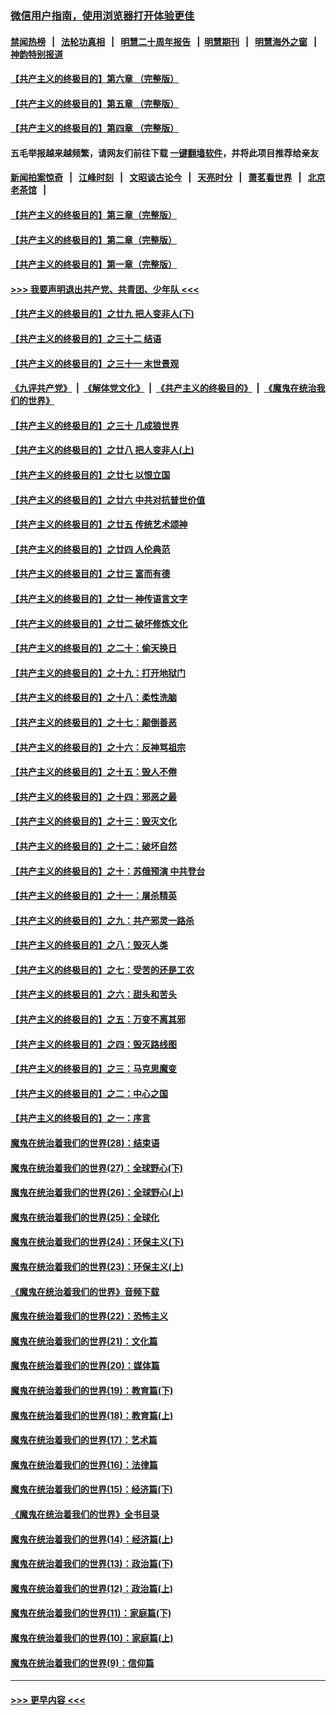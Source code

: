 ### [微信用户指南，使用浏览器打开体验更佳](https://github.com/gfw-breaker/banned-news1/blob/master/indexes/wechat-guide.md?t=0)
#### [禁闻热榜](热点新闻.md?t=0)  &nbsp;&nbsp;|&nbsp;&nbsp; [法轮功真相](https://github.com/gfw-breaker/truth/blob/master/README.md?t=0) &nbsp;&nbsp;|&nbsp;&nbsp; [明慧二十周年报告](https://github.com/gfw-breaker/mh-reports/blob/master/README.md?t=0) &nbsp;&nbsp;|&nbsp;&nbsp;[明慧期刊](https://github.com/gfw-breaker/mh-qikan) &nbsp;&nbsp;|&nbsp;&nbsp; [明慧海外之窗](https://github.com/gfw-breaker/mh-news/blob/master/README.md?t=0) &nbsp;&nbsp;|&nbsp;&nbsp; [神韵特别报道](https://github.com/gfw-breaker/mh-news/blob/master/shenyun.md?t=0)
#### [【共产主义的终极目的】第六章 （完整版）](../pages/nsc422/n11428913.md?t=02040033) 
#### [【共产主义的终极目的】第五章 （完整版）](../pages/nsc422/n11428912.md?t=02040033) 
#### [【共产主义的终极目的】第四章 （完整版）](../pages/nsc422/n11428907.md?t=02040033) 
#### 五毛举报越来越频繁，请网友们前往下载 [一键翻墙软件](https://github.com/gfw-breaker/ssr-accounts)，并将此项目推荐给亲友
#### [新闻拍案惊奇](https://github.com/gfw-breaker/banned-news1/blob/master/pages/link4.md) &nbsp;&nbsp;|&nbsp;&nbsp; [江峰时刻](https://github.com/gfw-breaker/banned-news1/blob/master/pages/link4.md) &nbsp;&nbsp;|&nbsp;&nbsp; [文昭谈古论今](https://github.com/gfw-breaker/banned-news1/blob/master/pages/link4.md) &nbsp;&nbsp;|&nbsp;&nbsp; [天亮时分](https://github.com/gfw-breaker/banned-news1/blob/master/pages/link4.md) &nbsp;&nbsp;|&nbsp;&nbsp; [萧茗看世界](https://github.com/gfw-breaker/banned-news1/blob/master/pages/link4.md) &nbsp;&nbsp;|&nbsp;&nbsp; [北京老茶馆](https://github.com/gfw-breaker/banned-news1/blob/master/pages/link4.md) &nbsp;&nbsp;|&nbsp;&nbsp; 
#### [【共产主义的终极目的】第三章（完整版）](../pages/nsc422/n11428848.md?t=02040033) 
#### [【共产主义的终极目的】第二章（完整版）](../pages/nsc422/n11428831.md?t=02040033) 
#### [【共产主义的终极目的】第一章（完整版）](../pages/nsc422/n11417651.md?t=02040033) 
#### [>>> 我要声明退出共产党、共青团、少年队 <<<](https://github.com/begood0513/goodnews/blob/master/quit/letter.md) 
#### [【共产主义的终极目的】之廿九 把人变非人(下)](../pages/nsc422/n11344140.md?t=02040033) 
#### [【共产主义的终极目的】之三十二 结语](../pages/nsc422/n11360535.md?t=02040033) 
#### [【共产主义的终极目的】之三十一 末世景观](../pages/nsc422/n11351129.md?t=02040033) 
#### [《九评共产党》](https://github.com/begood0513/9ping.md/blob/master/README.md) &nbsp;|&nbsp; [《解体党文化》](../../../../jtdwh.md/blob/master/README.md)  &nbsp;|&nbsp; [《共产主义的终极目的》](../../../../gczydzjmd.md/blob/master/README.md) &nbsp;|&nbsp; [《魔鬼在统治我们的世界》](../../../../mgztzwmdsj.md/blob/master/README.md) 
#### [【共产主义的终极目的】之三十 几成狼世界](../pages/nsc422/n11348280.md?t=02040033) 
#### [【共产主义的终极目的】之廿八 把人变非人(上)](../pages/nsc422/n11340492.md?t=02040033) 
#### [【共产主义的终极目的】之廿七 以恨立国](../pages/nsc422/n11336944.md?t=02040033) 
#### [【共产主义的终极目的】之廿六 中共对抗普世价值](../pages/nsc422/n11324785.md?t=02040033) 
#### [【共产主义的终极目的】之廿五 传统艺术颂神](../pages/nsc422/n11296396.md?t=02040033) 
#### [【共产主义的终极目的】之廿四 人伦典范](../pages/nsc422/n11296397.md?t=02040033) 
#### [【共产主义的终极目的】之廿三 富而有德](../pages/nsc422/n11283598.md?t=02040033) 
#### [【共产主义的终极目的】之廿一 神传语言文字](../pages/nsc422/n11263265.md?t=02040033) 
#### [【共产主义的终极目的】之廿二 破坏修炼文化](../pages/nsc422/n11245728.md?t=02040033) 
#### [【共产主义的终极目的】之二十：偷天换日](../pages/nsc422/n11238846.md?t=02040033) 
#### [【共产主义的终极目的】之十九：打开地狱门](../pages/nsc422/n11206376.md?t=02040033) 
#### [【共产主义的终极目的】之十八：柔性洗脑](../pages/nsc422/n11199994.md?t=02040033) 
#### [【共产主义的终极目的】之十七：颠倒善恶](../pages/nsc422/n11179782.md?t=02040033) 
#### [【共产主义的终极目的】之十六：反神骂祖宗](../pages/nsc422/n11166798.md?t=02040033) 
#### [【共产主义的终极目的】之十五：毁人不倦](../pages/nsc422/n11166792.md?t=02040033) 
#### [【共产主义的终极目的】之十四：邪恶之最](../pages/nsc422/n11150249.md?t=02040033) 
#### [【共产主义的终极目的】之十三：毁灭文化](../pages/nsc422/n11135227.md?t=02040033) 
#### [【共产主义的终极目的】之十二：破坏自然](../pages/nsc422/n11135214.md?t=02040033) 
#### [【共产主义的终极目的】之十：苏俄预演 中共登台](../pages/nsc422/n11118424.md?t=02040033) 
#### [【共产主义的终极目的】之十一：屠杀精英](../pages/nsc422/n11118442.md?t=02040033) 
#### [【共产主义的终极目的】之九：共产邪灵一路杀](../pages/nsc422/n11114139.md?t=02040033) 
#### [【共产主义的终极目的】之八：毁灭人类](../pages/nsc422/n11108503.md?t=02040033) 
#### [【共产主义的终极目的】之七：受苦的还是工农](../pages/nsc422/n11101809.md?t=02040033) 
#### [【共产主义的终极目的】之六：甜头和苦头](../pages/nsc422/n11096971.md?t=02040033) 
#### [【共产主义的终极目的】之五：万变不离其邪](../pages/nsc422/n11091285.md?t=02040033) 
#### [【共产主义的终极目的】之四：毁灭路线图](../pages/nsc422/n11086284.md?t=02040033) 
#### [【共产主义的终极目的】之三：马克思魔变](../pages/nsc422/n11061941.md?t=02040033) 
#### [【共产主义的终极目的】之二：中心之国](../pages/nsc422/n11047728.md?t=02040033) 
#### [【共产主义的终极目的】之一：序言](../pages/nsc422/n11086077.md?t=02040033) 
#### [魔鬼在统治着我们的世界(28)：结束语](../pages/nsc422/n10936246.md?t=02040033) 
#### [魔鬼在统治着我们的世界(27)：全球野心(下)](../pages/nsc422/n10928319.md?t=02040033) 
#### [魔鬼在统治着我们的世界(26)：全球野心(上)](../pages/nsc422/n10900318.md?t=02040033) 
#### [魔鬼在统治着我们的世界(25)：全球化](../pages/nsc422/n10788205.md?t=02040033) 
#### [魔鬼在统治着我们的世界(24)：环保主义(下)](../pages/nsc422/n10695307.md?t=02040033) 
#### [魔鬼在统治着我们的世界(23)：环保主义(上)](../pages/nsc422/n10688613.md?t=02040033) 
#### [《魔鬼在统治着我们的世界》音频下载](../pages/nsc422/n10635553.md?t=02040033) 
#### [魔鬼在统治着我们的世界(22)：恐怖主义](../pages/nsc422/n10614727.md?t=02040033) 
#### [魔鬼在统治着我们的世界(21)：文化篇](../pages/nsc422/n10597706.md?t=02040033) 
#### [魔鬼在统治着我们的世界(20)：媒体篇](../pages/nsc422/n10586579.md?t=02040033) 
#### [魔鬼在统治着我们的世界(19)：教育篇(下)](../pages/nsc422/n10564808.md?t=02040033) 
#### [魔鬼在统治着我们的世界(18)：教育篇(上)](../pages/nsc422/n10526970.md?t=02040033) 
#### [魔鬼在统治着我们的世界(17)：艺术篇](../pages/nsc422/n10499093.md?t=02040033) 
#### [魔鬼在统治着我们的世界(16)：法律篇](../pages/nsc422/n10485969.md?t=02040033) 
#### [魔鬼在统治着我们的世界(15)：经济篇(下)](../pages/nsc422/n10469975.md?t=02040033) 
#### [《魔鬼在统治着我们的世界》全书目录](../pages/nsc422/n10464261.md?t=02040033) 
#### [魔鬼在统治着我们的世界(14)：经济篇(上)](../pages/nsc422/n10457370.md?t=02040033) 
#### [魔鬼在统治着我们的世界(13)：政治篇(下)](../pages/nsc422/n10448270.md?t=02040033) 
#### [魔鬼在统治着我们的世界(12)：政治篇(上)](../pages/nsc422/n10444576.md?t=02040033) 
#### [魔鬼在统治着我们的世界(11)：家庭篇(下)](../pages/nsc422/n10440961.md?t=02040033) 
#### [魔鬼在统治着我们的世界(10)：家庭篇(上)](../pages/nsc422/n10435448.md?t=02040033) 
#### [魔鬼在统治着我们的世界(9)：信仰篇](../pages/nsc422/n10432159.md?t=02040033) 

----
#### [ >>> 更早内容 <<< ](../indexes/nsc422-earlier.md)
